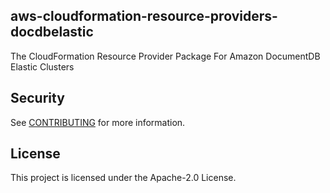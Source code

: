 ## aws-cloudformation-resource-providers-docdbelastic
The CloudFormation Resource Provider Package For Amazon DocumentDB Elastic Clusters

## Security

See [CONTRIBUTING](CONTRIBUTING.md#security-issue-notifications) for more information.

## License

This project is licensed under the Apache-2.0 License.
